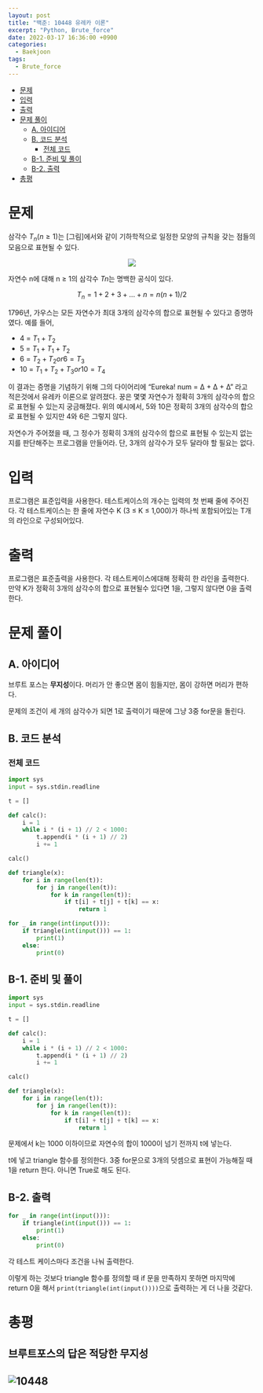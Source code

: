```yaml
---
layout: post
title: "백준: 10448 유레카 이론"
excerpt: "Python, Brute_force"
date: 2022-03-17 16:36:00 +0900
categories:
  - Baekjoon
tags:
  - Brute_force
---
```


- [문제](#문제)
- [입력](#입력)
- [출력](#출력)
- [문제 풀이](#문제-풀이)
  - [A. 아이디어](#a-아이디어)
  - [B. 코드 분석](#b-코드-분석)
    - [전체 코드](#전체-코드)
  - [B-1. 준비 및 풀이](#b-1-준비-및-풀이)
  - [B-2. 출력](#b-2-출력)
- [총평](#총평)

# 문제

삼각수 $T_n(n ≥ 1)$는 [그림]에서와 같이 기하학적으로 일정한 모양의 규칙을 갖는 점들의 모음으로 표현될 수 있다.

<p align='center'><img src="https://www.acmicpc.net/upload/images2/eureka.png"></p>

자연수 n에 대해 n ≥ 1의 삼각수 $Tn$는 명백한 공식이 있다.

$$T_n = 1 + 2 + 3 + ... + n = n(n+1)/2$$

1796년, 가우스는 모든 자연수가 최대 3개의 삼각수의 합으로 표현될 수 있다고 증명하였다. 예를 들어,

* 4 = $T_1 + T_2$
* 5 = $T_1 + T_1 + T_2$
* 6 = $T_2 + T_2 or 6 = T_3$
* 10 = $T_1 + T_2 + T_3 or 10 = T_4$

이 결과는 증명을 기념하기 위해 그의 다이어리에 “Eureka! num = Δ + Δ + Δ” 라고 적은것에서 유레카 이론으로 알려졌다. 꿍은 몇몇 자연수가 정확히 3개의 삼각수의 합으로 표현될 수 있는지 궁금해졌다. 위의 예시에서, 5와 10은 정확히 3개의 삼각수의 합으로 표현될 수 있지만 4와 6은 그렇지 않다.

자연수가 주어졌을 때, 그 정수가 정확히 3개의 삼각수의 합으로 표현될 수 있는지 없는지를 판단해주는 프로그램을 만들어라. 단, 3개의 삼각수가 모두 달라야 할 필요는 없다.

# 입력

프로그램은 표준입력을 사용한다. 테스트케이스의 개수는 입력의 첫 번째 줄에 주어진다. 각 테스트케이스는 한 줄에 자연수 K (3 ≤ K ≤ 1,000)가 하나씩 포함되어있는 T개의 라인으로 구성되어있다.

# 출력

프로그램은 표준출력을 사용한다. 각 테스트케이스에대해 정확히 한 라인을 출력한다. 만약 K가 정확히 3개의 삼각수의 합으로 표현될수 있다면 1을, 그렇지 않다면 0을 출력한다.

# 문제 풀이

## A. 아이디어

브루트 포스는 **무지성**이다. 머리가 안 좋으면 몸이 힘들지만, 몸이 강하면 머리가 편하다.

문제의 조건이 세 개의 삼각수가 되면 1로 출력이기 때문에 그냥 3중 for문을 돌린다.

## B. 코드 분석

### 전체 코드

```python
import sys
input = sys.stdin.readline

t = []

def calc():
    i = 1
    while i * (i + 1) // 2 < 1000:
        t.append(i * (i + 1) // 2)
        i += 1

calc()

def triangle(x):
    for i in range(len(t)):
        for j in range(len(t)):
            for k in range(len(t)):
                if t[i] + t[j] + t[k] == x:
                    return 1

for _ in range(int(input())):
    if triangle(int(input())) == 1:
        print(1)
    else:
        print(0)
```

## B-1. 준비 및 풀이

```python
import sys
input = sys.stdin.readline

t = []

def calc():
    i = 1
    while i * (i + 1) // 2 < 1000:
        t.append(i * (i + 1) // 2)
        i += 1

calc()

def triangle(x):
    for i in range(len(t)):
        for j in range(len(t)):
            for k in range(len(t)):
                if t[i] + t[j] + t[k] == x:
                    return 1
```

문제에서 k는 1000 이하이므로 자연수의 합이 1000이 넘기 전까지 t에 넣는다.

t에 넣고 triangle 함수를 정의한다. 3중 for문으로 3개의 덧셈으로 표현이 가능해질 때 1을 return 한다. 아니면 True로 해도 된다.

## B-2. 출력

```py
for _ in range(int(input())):
    if triangle(int(input())) == 1:
        print(1)
    else:
        print(0)
```

각 테스트 케이스마다 조건을 나눠 출력한다.

이렇게 하는 것보다 triangle 함수를 정의할 때 if 문을 만족하지 못하면 마지막에 return 0을 해서 `print(triangle(int(input())))`으로 출력하는 게 더 나을 것같다.

# 총평

<h2>브루트포스의 답은 적당한 무지성<h2>

![10448](https://user-images.githubusercontent.com/83271772/158761355-6c13a94c-6771-40fd-be11-6334ed35f455.PNG)